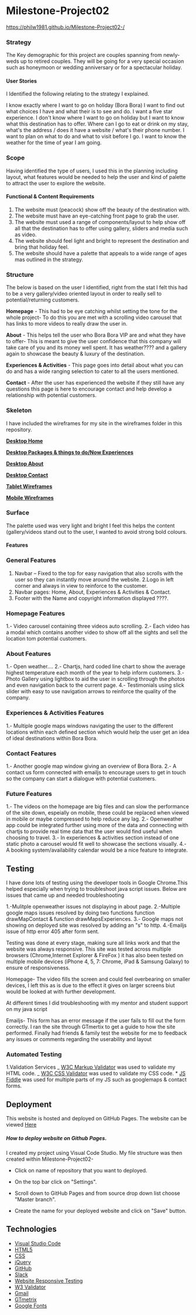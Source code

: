 # Milestone-Project02

https://philw1981.github.io/Milestone-Project02-/

### Strategy

The Key demographic for this project are couples spanning from newly-weds up to retired couples. They will be going for a very special occasion such as honeymoon or wedding anniversary or for a spectacular holiday.

#### User Stories

I Identified the following relating to the strategy I explained.

I know exactly where I want to go on holiday (Bora Bora)
I want to find out what choices I have and what their is to see and do.
I want a five star experience.
I don't know where I want to go on holiday but I want to know what this destination has to offer.
Where can I go to eat or drink on my stay, what's the address / does it have a website / what's their phone number.
I want to plan on what to do and what to visit before I go.
I want to know the weather for the time of year I am going.

### Scope

Having identified the type of users, I used this in the planning including layout, what features would be needed to help the user and kind of palette to attract the user to explore the website.

#### Functional & Content Requirements

1. The website must (peacock) show off the beauty of the destination with.
2. The website must have an eye-catching front page to grab the user.
3. The website must used a range of components/layout to help show off all that the destination has to offer using gallery, sliders and media such as video.
4. The website should feel light and bright to represent the destination and bring that holiday feel.
5. The website should have a palette that appeals to a wide range of ages mas outlined in the strategy.

### Structure

The below is based on the user I identified, right from the stat I felt this had to be a very gallery/video oriented layout in order to really sell to potential/returning customers.

**Homepage** - This had to be eye catching whilst setting the tone for the whole project- To do this you are met with a scrolling video carousel that has links to more videos to really draw the user in.

**About** - This helps tell the user who Bora Bora VIP are and what they have to offer- This is meant to give the user confidence that this company will take care of you and its money well spent. It has weather???? and a gallery again to showcase the beauty & luxury of the destination.

**Experiences & Activities** - This page goes into detail about what you can do and has a wide ranging selection to cater to all the users mentioned.

**Contact** - After the user has experienced the website if they still have any questions this page is here to encourage contact and help develop a relationship with potential customers.

### Skeleton

I have included the wireframes for my site in the wireframes folder in this repository.

[**Desktop Home**](https://github.com/philw1981/Milestone-Project02-/blob/master/wireframes/Homepage%20Bora%20Bora.png)

[**Desktop Packages & things to do/Now Experiences**](https://github.com/philw1981/Milestone-Project02-/blob/master/wireframes/Packages%20%26%20things%20to%20do.png)

[**Desktop About**](https://github.com/philw1981/Milestone-Project02-/blob/master/wireframes/about.png)

[**Desktop Contact**](https://github.com/philw1981/Milestone-Project02-/blob/master/wireframes/contact.png)

[**Tablet Wireframes**](?)

[**Mobile Wireframes**](?)

### Surface

The palette used was very light and bright I feel this helps the content (gallery/videos stand out to the user, I wanted to avoid strong bold colours.

#### Features

### General Features

1. Navbar – Fixed to the top for easy navigation that also scrolls with the user so they can instantly move around the website.
   2.Logo in left corner and always in view to reinforce to the customer.
2. Navbar pages: Home, About, Experiences & Activities & Contact.
3. Footer with the Name and copyright information displayed ????.

### Homepage Features

1.- Video carousel containing three videos auto scrolling.
2.- Each video has a modal which contains another video to show off all the sights and sell the location tom potential customers.

### About Features

1.- Open weather....
2.- Chartjs, hard coded line chart to show the average highest temperature each month of the year to help inform customers.
3.- Photo Gallery using lightbox to aid the user in scrolling through the photos and even navigation back to the current page.
4.- Testimonials using slick slider with easy to use navigation arrows to reinforce the quality of the company.

### Experiences & Activities Features

1.- Multiple google maps windows navigating the user to the different locations within each defined section which would help the user get an idea of ideal destinations within Bora Bora.

### Contact Features

1.- Another google map window giving an overview of Bora Bora.
2.- A contact us form connected with emailjs to encourage users to get in touch so the company can start a dialogue with potential customers.

### Future Features

1.- The videos on the homepage are big files and can slow the performance of the site down, espeially on mobile, these could be replaced when viewed in mobile or maybe compressed to help reduce any lag.
2.- Openweather app could be integrated further using more of the data and connecting with chartjs to provide real time data that the user would find useful when choosing to travel.
3.- In experiences & activities section instead of one static photo a carousel would fit well to showcase the sections visually.
4.- A booking system/availability calendar would be a nice feature to integrate.

## Testing

I have done lots of testing using the developer tools in Google Chrome.This helped especially when trying to troubleshoot java script issues. Below are issues that came up and needed troubleshooting

1.-Mulitple openweather issues not displaying in about page.
2.-Multiple google maps issues resolved by doing two functions function drawMapContact & function drawMapsExperiences.
3.- Google maps not showing on deployed site was resolved by adding an "s" to http.
4.-Emailjs issue of http error 405 after form sent.

Testing was done at every stage, making sure all links work and that the website was always responsive. This site was tested across multiple browsers (Chrome,Internet Explorer & FireFox ) it has also been tested on multiple mobile devices (iPhone 4, 5, 7: Chrome, iPad & Samsung Galaxy) to ensure of responsiveness.

Homepage- The video fills the screen and could feel overbearing on smaller devices, I left this as is due to the effect it gives on larger screens biut would be looked at with further development.

At different times I did troubleshooting with my mentor and student support on my java script

Emailjs- This form has an error message if the user fails to fill out the form correctly.
I ran the site through GTmertix to get a guide to how the site performed.
Finally had friends & family test the website for me to feedback any issues or comments regarding the userability and layout

### Automated Testing

1.Validation Services
_ [W3C Markup Validator](https://validator.w3.org/) was used to validate my HTML code.
_ [W3C CSS Validator](https://jigsaw.w3.org/css-validator/) was used to validate my CSS code. \* [JS Fiddle](https://jsfiddle.net/api/post/library/pure/) was used for multiple parts of my JS such as googlemaps & contact forms.

## Deployment

This website is hosted and deployed on GitHub Pages.
The website can be viewed [Here](https://philw1981.github.io/Milestone-Project02-/)

##### How to deploy website on Github Pages.

I created my project using Visual Code Studio. My file structure was then created within Milestone-Project02-

- Click on name of repository that you want to deployed.

- On the top bar click on "Settings".

- Scroll down to GitHub Pages and from source drop down list choose "Master branch".

- Create the name for your deployed website and click on "Save" button.

## Technologies

- [Visual Studio Code](https://code.visualstudio.com/)
- [HTML5](https://en.wikipedia.org/wiki/HTML)
- [CSS](https://en.wikipedia.org/wiki/Cascading_Style_Sheets)
- [jQuery](https://code.jquery.com/)
- [GitHub](https://github.com/)
- [Slack](https://slack.com/intl/en-ie/)
- [Website Responsive Testing](Toolresponsivetesttool.com)
- [W3 Validator](https://validator.w3.org/nu/)
- [Gmail](https://www.gmail.com/)
- [GTmetrix](gtmetrix.com)
- [Google Fonts](https://fonts.google.com/)
